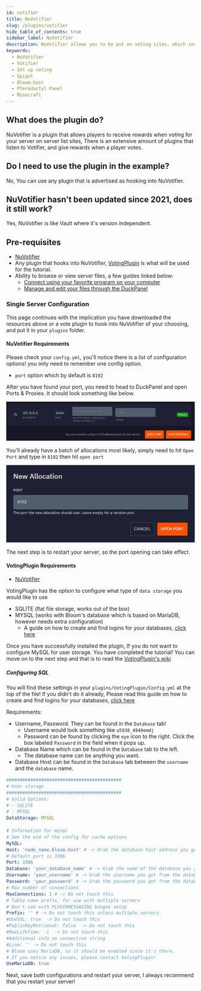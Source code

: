 ```yaml
---
id: votifier
title: NuVotifier
slug: /plugins/votifier
hide_table_of_contents: true
sidebar_label: NuVotifier
description: NuVotifier allows you to be put on voting sites, which increases your servers visibility.
keywords:
  - NuVotifier
  - Votifier
  - Set up voting
  - Spigot
  - Bloom.host
  - Pterodactyl Panel
  - Minecraft
---
```

## What does the plugin do?
NuVotifier is a plugin that allows players to receive rewards when voting for your server on server list sites, There is an extensive amount of plugins that listen to Votifier, and give rewards when a player votes.

## Do I need to use the plugin in the example?
No, You can use any plugin that is advertised as hooking into NuVotifier.

## NuVotifier hasn't been updated since 2021, does it still work?
Yes, NuVotifier is like Vault where it's version independent.
## Pre-requisites
- [NuVotifier](https://www.spigotmc.org/resources/nuvotifier.13449/)
- Any plugin that hooks into NuVotifier, [VotingPlugin](https://www.spigotmc.org/resources/votingplugin.15358/) is what will be used for the tutorial.
- Ability to browse or view server files, a few guides linked below:
  - [Connect using your favorite program on your computer](https://docs.bloom.host/sftp/)
  - [Manage and edit your files through the DuckPanel](https://docs.bloom.host/file-manager-controls)

### Single Server Configuration
This page continues with the implication you have downloaded the resources above or a vote plugin to hook into NuVotifier of your choosing, and put it in your `plugins` folder.

#### NuVotifier Requirements
Please check your `config.yml`, you'll notice there is a list of configuration options! you only need to remember one config option.

- `port` option which by default is `8192`

After you have found your port, you need to head to DuckPanel and open Ports & Proxies. It should look something like below.

![console](../../../static/plugins_and_modifications/plugins/votifier/1.png)

You'll already have a batch of allocations most likely, simply need to hit `Open Port` and type in `8192` then hit `open port`

![console](../../../static/plugins_and_modifications/plugins/votifier/2.png)

The next step is to restart your server, so the port opening can take effect.

#### VotingPlugin Requirements
- [NuVotifier](https://www.spigotmc.org/resources/nuvotifier.13449/)

VotingPlugin has the option to configure what type of `data storage` you would like to use
- SQLITE (flat file storage, works out of the box)
- MYSQL (works with Bloom's database which is based on MariaDB, however needs extra configuration)
  - A guide on how to create and find logins for your databases, [click here](/databases)

Once you have successfully installed the plugin, If you do not want to configure MySQL for user storage. You have completed the tutorial!
You can move on to the next step and that is to read the [VotingPlugin's wiki](https://github.com/BenCodez/VotingPlugin/wiki)

##### Configuring SQL
You will find these settings in your `plugins/VotingPlugin/Config.yml` at the top of the file!
If you didn't do it already, Please read this guide on how to create and find logins for your databases, [click here](/databases)

Requirements:
- Username, Password. They can be found in the `Database` tab!
  - Username would look something like `u5930_4949emdj`
  - Password can be found by clicking the `eye` icon to the right. Click the box labeled `Password` in the field when it pops up.
- Database Name which can be found in the `Database` tab to the left.
  - The database name can be anything you want.
- Database Host can be found in the `Database` tab between the `username` and the `database` name.

```yml
###########################################
# User storage
###########################################
# Valid Options:
# - SQLITE
# - MYSQL
DataStorage: MYSQL

# Information for mysql
# See the end of the config for cache options
MySQL:
Host: 'node_name.bloom.host' # -> Grab the database host address you got from the database section above.
# Default port is 3306
Port: 3306
Database: 'your_database_name' # -> Grab the name of the database you got from the database section above.
Username: 'your_username' # -> Grab the username you got from the database section above.
Password: 'your_password' # -> Grab the password you got from the database section above.
# Max number of connections
MaxConnections: 1 # -> Do not touch this
# Table name prefix, for use with multiple servers
# Don't use with PLUGINMESSAGING bungee setup
Prefix: '' # -> Do not touch this unless multiple servers.
#UseSSL: true  -> Do not touch this
#PublicKeyRetrieval: false  -> Do not touch this
#MaxLifeTime: -1  -> Do not touch this
#Additional info on connection string
#Line: '' -> Do not touch this
# Bloom uses MariaDB, so it should be enabled since it's there.
# If you notice any issues, please contact VotingPlugin!
UseMariaDB: true
```

Next, save both configurations and restart your server, I always recommend that you restart your server!
